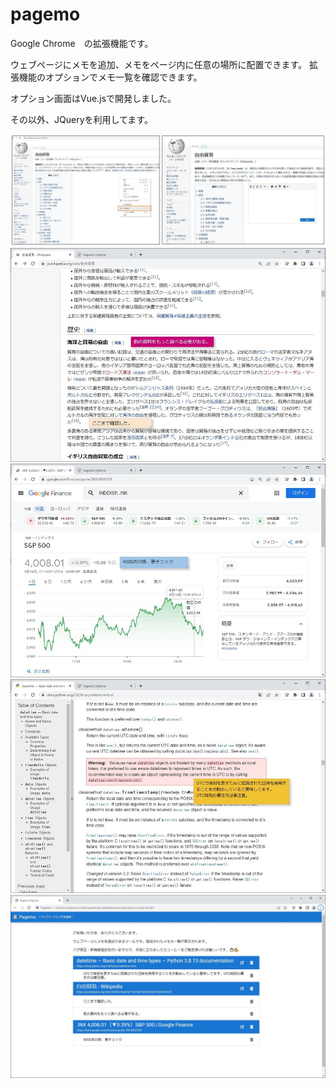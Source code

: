 # pagemo
Google Chrome　の拡張機能です。

ウェブページにメモを追加、メモをページ内に任意の場所に配置できます。
拡張機能のオプションでメモ一覧を確認できます。

オプション画面はVue.jsで開発しました。

その以外、JQueryを利用してます。

![](manual/1.jpg)
![](manual/3.jpg)
![](manual/4.jpg)
![](manual/5.jpg)
![](manual/2.jpg)
